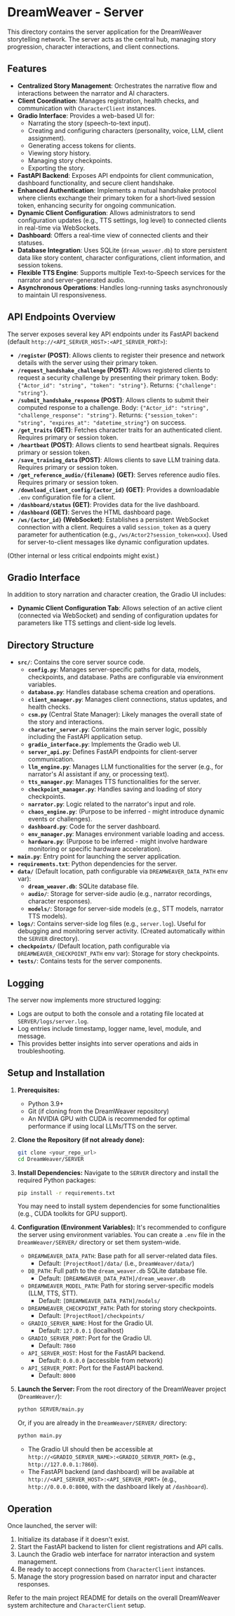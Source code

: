 # DreamWeaver - Server

This directory contains the server application for the DreamWeaver storytelling network. The server acts as the central hub, managing story progression, character interactions, and client connections.

## Features

*   **Centralized Story Management**: Orchestrates the narrative flow and interactions between the narrator and AI characters.
*   **Client Coordination**: Manages registration, health checks, and communication with `CharacterClient` instances.
*   **Gradio Interface**: Provides a web-based UI for:
    *   Narrating the story (speech-to-text input).
    *   Creating and configuring characters (personality, voice, LLM, client assignment).
    *   Generating access tokens for clients.
    *   Viewing story history.
    *   Managing story checkpoints.
    *   Exporting the story.
*   **FastAPI Backend**: Exposes API endpoints for client communication, dashboard functionality, and secure client handshake.
*   **Enhanced Authentication**: Implements a mutual handshake protocol where clients exchange their primary token for a short-lived session token, enhancing security for ongoing communication.
*   **Dynamic Client Configuration**: Allows administrators to send configuration updates (e.g., TTS settings, log level) to connected clients in real-time via WebSockets.
*   **Dashboard**: Offers a real-time view of connected clients and their statuses.
*   **Database Integration**: Uses SQLite (`dream_weaver.db`) to store persistent data like story content, character configurations, client information, and session tokens.
*   **Flexible TTS Engine**: Supports multiple Text-to-Speech services for the narrator and server-generated audio.
*   **Asynchronous Operations**: Handles long-running tasks asynchronously to maintain UI responsiveness.

## API Endpoints Overview

The server exposes several key API endpoints under its FastAPI backend (default `http://<API_SERVER_HOST>:<API_SERVER_PORT>`):

*   **`/register` (POST)**: Allows clients to register their presence and network details with the server using their primary token.
*   **`/request_handshake_challenge` (POST)**: Allows registered clients to request a security challenge by presenting their primary token. Body: `{"Actor_id": "string", "token": "string"}`. Returns: `{"challenge": "string"}`.
*   **`/submit_handshake_response` (POST)**: Allows clients to submit their computed response to a challenge. Body: `{"Actor_id": "string", "challenge_response": "string"}`. Returns: `{"session_token": "string", "expires_at": "datetime_string"}` on success.
*   **`/get_traits` (GET)**: Fetches character traits for an authenticated client. Requires primary or session token.
*   **`/heartbeat` (POST)**: Allows clients to send heartbeat signals. Requires primary or session token.
*   **`/save_training_data` (POST)**: Allows clients to save LLM training data. Requires primary or session token.
*   **`/get_reference_audio/{filename}` (GET)**: Serves reference audio files. Requires primary or session token.
*   **`/download_client_config/{actor_id}` (GET)**: Provides a downloadable `.env` configuration file for a client.
*   **`/dashboard/status` (GET)**: Provides data for the live dashboard.
*   **`/dashboard` (GET)**: Serves the HTML dashboard page.
*   **`/ws/{actor_id}` (WebSocket)**: Establishes a persistent WebSocket connection with a client. Requires a valid `session_token` as a query parameter for authentication (e.g., `/ws/Actor2?session_token=xxx`). Used for server-to-client messages like dynamic configuration updates.

(Other internal or less critical endpoints might exist.)

## Gradio Interface

In addition to story narration and character creation, the Gradio UI includes:
*   **Dynamic Client Configuration Tab**: Allows selection of an active client (connected via WebSocket) and sending of configuration updates for parameters like TTS settings and client-side log levels.

## Directory Structure

*   **`src/`**: Contains the core server source code.
    *   **`config.py`**: Manages server-specific paths for data, models, checkpoints, and database. Paths are configurable via environment variables.
    *   **`database.py`**: Handles database schema creation and operations.
    *   **`client_manager.py`**: Manages client connections, status updates, and health checks.
    *   **`csm.py`** (Central State Manager): Likely manages the overall state of the story and interactions.
    *   **`character_server.py`**: Contains the main server logic, possibly including the FastAPI application setup.
    *   **`gradio_interface.py`**: Implements the Gradio web UI.
    *   **`server_api.py`**: Defines FastAPI endpoints for client-server communication.
    *   **`llm_engine.py`**: Manages LLM functionalities for the server (e.g., for narrator's AI assistant if any, or processing text).
    *   **`tts_manager.py`**: Manages TTS functionalities for the server.
    *   **`checkpoint_manager.py`**: Handles saving and loading of story checkpoints.
    *   **`narrator.py`**: Logic related to the narrator's input and role.
    *   **`chaos_engine.py`**: (Purpose to be inferred - might introduce dynamic events or challenges).
    *   **`dashboard.py`**: Code for the server dashboard.
    *   **`env_manager.py`**: Manages environment variable loading and access.
    *   **`hardware.py`**: (Purpose to be inferred - might involve hardware monitoring or specific hardware acceleration).
*   **`main.py`**: Entry point for launching the server application.
*   **`requirements.txt`**: Python dependencies for the server.
*   **`data/`** (Default location, path configurable via `DREAMWEAVER_DATA_PATH` env var):
    *   **`dream_weaver.db`**: SQLite database file.
    *   **`audio/`**: Storage for server-side audio (e.g., narrator recordings, character responses).
    *   **`models/`**: Storage for server-side models (e.g., STT models, narrator TTS models).
*   **`logs/`**: Contains server-side log files (e.g., `server.log`). Useful for debugging and monitoring server activity. (Created automatically within the `SERVER` directory).
*   **`checkpoints/`** (Default location, path configurable via `DREAMWEAVER_CHECKPOINT_PATH` env var): Storage for story checkpoints.
*   **`tests/`**: Contains tests for the server components.

## Logging

The server now implements more structured logging:
*   Logs are output to both the console and a rotating file located at `SERVER/logs/server.log`.
*   Log entries include timestamp, logger name, level, module, and message.
*   This provides better insights into server operations and aids in troubleshooting.

## Setup and Installation

1.  **Prerequisites:**
    *   Python 3.9+
    *   Git (if cloning from the DreamWeaver repository)
    *   An NVIDIA GPU with CUDA is recommended for optimal performance if using local LLMs/TTS on the server.

2.  **Clone the Repository (if not already done):**
    ```bash
    git clone <your_repo_url>
    cd DreamWeaver/SERVER
    ```

3.  **Install Dependencies:**
    Navigate to the `SERVER` directory and install the required Python packages:
    ```bash
    pip install -r requirements.txt
    ```
    You may need to install system dependencies for some functionalities (e.g., CUDA toolkits for GPU support).

4.  **Configuration (Environment Variables):**
    It's recommended to configure the server using environment variables. You can create a `.env` file in the `DreamWeaver/SERVER/` directory or set them system-wide.
    *   `DREAMWEAVER_DATA_PATH`: Base path for all server-related data files.
        *   Default: `[ProjectRoot]/data/` (i.e., `DreamWeaver/data/`)
    *   `DB_PATH`: Full path to the `dream_weaver.db` SQLite database file.
        *   Default: `[DREAMWEAVER_DATA_PATH]/dream_weaver.db`
    *   `DREAMWEAVER_MODEL_PATH`: Path for storing server-specific models (LLM, TTS, STT).
        *   Default: `[DREAMWEAVER_DATA_PATH]/models/`
    *   `DREAMWEAVER_CHECKPOINT_PATH`: Path for storing story checkpoints.
        *   Default: `[ProjectRoot]/checkpoints/`
    *   `GRADIO_SERVER_NAME`: Host for the Gradio UI.
        *   Default: `127.0.0.1` (localhost)
    *   `GRADIO_SERVER_PORT`: Port for the Gradio UI.
        *   Default: `7860`
    *   `API_SERVER_HOST`: Host for the FastAPI backend.
        *   Default: `0.0.0.0` (accessible from network)
    *   `API_SERVER_PORT`: Port for the FastAPI backend.
        *   Default: `8000`

5.  **Launch the Server:**
    From the root directory of the DreamWeaver project (`DreamWeaver/`):
    ```bash
    python SERVER/main.py
    ```
    Or, if you are already in the `DreamWeaver/SERVER/` directory:
    ```bash
    python main.py
    ```

    *   The Gradio UI should then be accessible at `http://<GRADIO_SERVER_NAME>:<GRADIO_SERVER_PORT>` (e.g., `http://127.0.0.1:7860`).
    *   The FastAPI backend (and dashboard) will be available at `http://<API_SERVER_HOST>:<API_SERVER_PORT>` (e.g., `http://0.0.0.0:8000`, with the dashboard likely at `/dashboard`).

## Operation

Once launched, the server will:
1.  Initialize its database if it doesn't exist.
2.  Start the FastAPI backend to listen for client registrations and API calls.
3.  Launch the Gradio web interface for narrator interaction and system management.
4.  Be ready to accept connections from `CharacterClient` instances.
5.  Manage the story progression based on narrator input and character responses.

Refer to the main project README for details on the overall DreamWeaver system architecture and `CharacterClient` setup.
